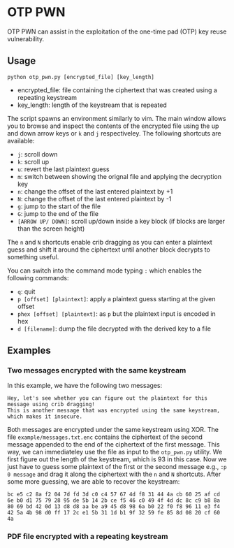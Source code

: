 # OTP PWN

OTP PWN can assist in the exploitation of the one-time pad (OTP) key reuse vulnerability. 

## Usage

`python otp_pwn.py [encrypted_file] [key_length]`

* encrypted_file: file containing the ciphertext that was created using a repeating keystream
* key_length: length of the keystream that is repeated

The script spawns an environment similarly to vim. The main window allows you to browse and inspect the contents of the encrypted file using the up and down arrow keys or `k` and `j` respectiveley. The following shortcuts are available:
* `j`: scroll down
* `k`: scroll up
* `u`: revert the last plaintext guess
* `m`: switch between showing the orignal file and applying the decryption key
* `n`: change the offset of the last entered plaintext by +1
* `N`: change the offset of the last entered plaintext by -1
* `g`: jump to the start of the file
* `G`: jump to the end of the file
* `[ARROW UP/ DOWN]`: scroll up/down inside a key block (if blocks are larger than the screen height)

The `n` and `N` shortcuts enable crib dragging as you can enter a plaintext guess and shift it around the ciphertext until another block decrypts to something useful.

You can switch into the command mode typing `:` which enables the following commands:

* `q`: quit 
* `p [offset] [plaintext]`: apply a plaintext guess starting at the given offset
* `phex [offset] [plaintext]`: as `p` but the plaintext input is encoded in hex
* `d [filename]`: dump the file decrypted with the derived key to a file 

## Examples

### Two messages encrypted with the same keystream

In this example, we have the following two messages:

```
Hey, let's see whether you can figure out the plaintext for this message using crib dragging!
This is another message that was encrypted using the same keystream, which makes it insecure.
```

Both messages are encrypted under the same keystream using XOR. The file `example/messages.txt.enc` contains the ciphertext of the second message appended to the end of the ciphertext of the first message. This way, we can immediateley use the file as input to the `otp_pwn.py` utility. We first figure out the length of the keystream, which is 93 in this case. Now we just have to guess some plaintext of the first or the second message e.g., `:p 0 message` and drag it along the ciphertext with the `n` and `N` shortcuts. After some more guessing, we are able to recover the keystream: 

```
bc e5 c2 8a f2 04 7d fd 3d c0 c4 57 67 4d f8 31 44 4a cb 60 25 af cd 6e b0 d1 75 79 28 95 de 5b 14 2b ce f5 46 c0 49 4f 4d dc 8c c9 b8 8a 80 69 bd 42 0d 13 d8 d8 aa be a9 45 d8 98 6a b0 22 f0 f8 96 11 e3 f4 42 5a 4b 98 d0 ff 17 2c e1 5b 31 1d b1 9f 32 59 fe 85 8d 08 20 cf 60 4a
```

### PDF file encrypted with a repeating keystream